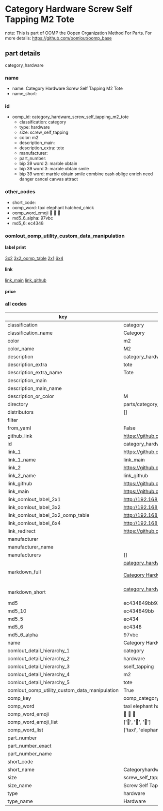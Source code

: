 # Category Hardware Screw Self Tapping M2 Tote  

note: This is part of OOMP the Oopen Organization Method For Parts. For more details: https://github.com/oomlout/oomp_base

##  part details
  



category_hardware



### name
* name: Category Hardware Screw Self Tapping M2 Tote
* name_short: 
### id
* oomp_id: category_hardware_screw_self_tapping_m2_tote
  * classification: category
  * type: hardware
  * size: screw_self_tapping
  * color: m2
  * description_main: 
  * description_extra: tote
  * manufacturer: 
  * part_number: 
  * bip 39 word 2: marble obtain
  * bip 39 word 3: marble obtain smile
  * bip 39 word: marble obtain smile combine cash oblige enrich need danger cancel canvas attract

### other_codes
* short_code: 
* oomp_word: taxi elephant hatched_chick
* oomp_word_emoji :taxi: :elephant: :hatched_chick:
* md5_6_alpha: 97vbc
* md5_6: ec4348






### oomlout_oomp_utility_custom_data_manipulation
#### label print
[3x2](http://192.168.1.245:1112/?label=oomp%2097vbc)
[3x2_oomp_table](http://192.168.1.108:1112/?label=oomp%2097vbc)
[2x1](http://192.168.1.242:1112/?label=oomp%2097vbc)
[6x4](http://192.168.1.55:1112/?label=oomp%2097vbc)    

#### link

[link_main](https://github.com/oomlout/oomlout_oomp_version_1_messy/tree/main/parts/category_hardware_screw_self_tapping_m2_tote) [link_github](https://github.com/oomlout/oomlout_oomp_version_1_messy/tree/main/parts/category_hardware_screw_self_tapping_m2_tote)                             

#### price







### all codes 
| key | value |  
| --- | --- |  
| classification | category |  
| classification_name | Category |  
| color | m2 |  
| color_name | M2 |  
| description | category_hardware |  
| description_extra | tote |  
| description_extra_name | Tote |  
| description_main |  |  
| description_main_name |  |  
| description_or_color | M  |  
| directory | parts/category_hardware_screw_self_tapping_m2_tote |  
| distributors | [] |  
| filter |  |  
| from_yaml | False |  
| github_link | https://github.com/oomlout/oomlout_oomp_part_src/tree/main/parts/category_hardware_screw_self_tapping_m2_tote |  
| id | category_hardware_screw_self_tapping_m2_tote |  
| link_1 | https://github.com/oomlout/oomlout_oomp_version_1_messy/tree/main/parts/category_hardware_screw_self_tapping_m2_tote |  
| link_1_name | link_main |  
| link_2 | https://github.com/oomlout/oomlout_oomp_version_1_messy/tree/main/parts/category_hardware_screw_self_tapping_m2_tote |  
| link_2_name | link_github |  
| link_github | https://github.com/oomlout/oomlout_oomp_version_1_messy/tree/main/parts/category_hardware_screw_self_tapping_m2_tote |  
| link_main | https://github.com/oomlout/oomlout_oomp_version_1_messy/tree/main/parts/category_hardware_screw_self_tapping_m2_tote |  
| link_oomlout_label_2x1 | http://192.168.1.242:1112/?label=oomp%2097vbc |  
| link_oomlout_label_3x2 | http://192.168.1.245:1112/?label=oomp%2097vbc |  
| link_oomlout_label_3x2_oomp_table | http://192.168.1.108:1112/?label=oomp%2097vbc |  
| link_oomlout_label_6x4 | http://192.168.1.55:1112/?label=oomp%2097vbc |  
| link_redirect | https://github.com/oomlout/oomlout_oomp_version_1_messy/tree/main/parts/category_hardware_screw_self_tapping_m2_tote |  
| manufacturer |  |  
| manufacturer_name |  |  
| manufacturers | [] |  
| markdown_full | [category_hardware_screw_self_tapping_m2_tote](none)<br>[](none)<br>[Category Hardware Screw Self Tapping M2 Tote](none)<br><br> |  
| markdown_short | [category_hardware_screw_self_tapping_m2_tote](none)<br><br> |  
| md5 | ec434849bb93c9626091a2df9966243d |  
| md5_10 | ec434849bb |  
| md5_5 | ec434 |  
| md5_6 | ec4348 |  
| md5_6_alpha | 97vbc |  
| name | Category Hardware Screw Self Tapping M2 Tote |  
| oomlout_detail_hierarchy_1 | category |  
| oomlout_detail_hierarchy_2 | hardware |  
| oomlout_detail_hierarchy_3 | sself_tapping |  
| oomlout_detail_hierarchy_4 | m2 |  
| oomlout_detail_hierarchy_5 | tote |  
| oomlout_oomp_utility_custom_data_manipulation | True |  
| oomp_key | oomp_category_hardware_screw_self_tapping_m2_tote |  
| oomp_word | taxi elephant hatched_chick |  
| oomp_word_emoji | :taxi: :elephant: :hatched_chick: |  
| oomp_word_emoji_list | [':taxi:', ':elephant:', ':hatched_chick:'] |  
| oomp_word_list | ['taxi', 'elephant', 'hatched_chick'] |  
| part_number |  |  
| part_number_exact |  |  
| part_number_name |  |  
| short_code |  |  
| short_name | Categoryhardware |  
| size | screw_self_tapping |  
| size_name | Screw Self Tapping |  
| type | hardware |  
| type_name | Hardware |  
